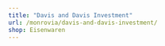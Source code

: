 ```yaml
---
title: "Davis and Davis Investment"
url: /monrovia/davis-and-davis-investment/
shop: Eisenwaren
---
```

